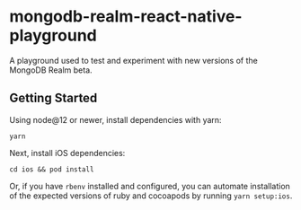 # mongodb-realm-react-native-playground
A playground used to test and experiment with new versions of the MongoDB Realm beta.

## Getting Started
Using node@12 or newer, install dependencies with yarn:

```
yarn
```

Next, install iOS dependencies:

```
cd ios && pod install
```

Or, if you have `rbenv` installed and configured, you can automate installation of the expected versions of ruby and cocoapods by running `yarn setup:ios`.